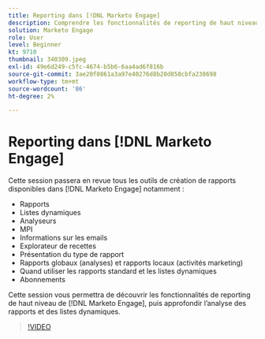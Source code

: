 ```yaml
---
title: Reporting dans [!DNL Marketo Engage]
description: Comprendre les fonctionnalités de reporting de haut niveau dans [!DNL Marketo Engage], puis approfondir l’analyse des rapports et des listes dynamiques.
solution: Marketo Engage
role: User
level: Beginner
kt: 9710
thumbnail: 340309.jpeg
exl-id: 49e6d249-c5fc-4674-b5b6-6aa4ad6f816b
source-git-commit: 3ae20f0861a3a97e40276d8b20d858cbfa238698
workflow-type: tm+mt
source-wordcount: '86'
ht-degree: 2%

---
```


# Reporting dans [!DNL Marketo Engage]

Cette session passera en revue tous les outils de création de rapports disponibles dans [!DNL Marketo Engage] notamment :

* Rapports
* Listes dynamiques
* Analyseurs
* MPI
* Informations sur les emails
* Explorateur de recettes
* Présentation du type de rapport
* Rapports globaux (analyses) et rapports locaux (activités marketing)
* Quand utiliser les rapports standard et les listes dynamiques
* Abonnements

Cette session vous permettra de découvrir les fonctionnalités de reporting de haut niveau de [!DNL Marketo Engage], puis approfondir l’analyse des rapports et des listes dynamiques.

>[!VIDEO](https://video.tv.adobe.com/v/340309/?quality=12&learn=on)
